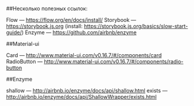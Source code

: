 ##Несколько полезных ссылок:

Flow — https://flow.org/en/docs/install/
Storybook — https://storybook.js.org (install: https://storybook.js.org/basics/slow-start-guide/)
Enzyme — https://github.com/airbnb/enzyme


##Material-ui

Card — http://www.material-ui.com/v0.16.7/#/components/card
RadioButton — http://www.material-ui.com/v0.16.7/#/components/radio-button


##Enzyme

shallow — http://airbnb.io/enzyme/docs/api/shallow.html
exists — http://airbnb.io/enzyme/docs/api/ShallowWrapper/exists.html
